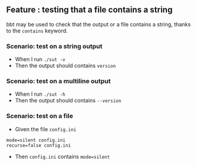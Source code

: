 ## Feature : testing that a file contains a string

bbt may be used to check that the output or a file contains a string, thanks to the `contains` keyword.

### Scenario: test on a string output

  - When I run `./sut -v`
  - Then the output should contains `version`

### Scenario: test on a multiline output

  - When I run `./sut -h`
  - Then the output should contains `--version`

### Scenario: test on a file

  - Given the file `config.ini` 
  ```
  mode=silent config.ini
  recurse=false config.ini
  ```
  - Then `config.ini` contains `mode=silent`

